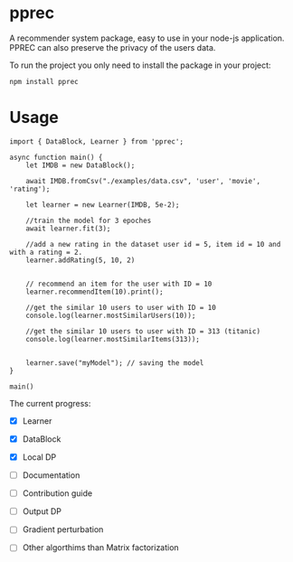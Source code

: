 # pprec
A recommender system package, easy to use in your node-js application. PPREC can also preserve the privacy of the users data.

To run the project you only need to install the package in your project:
```
npm install pprec
```
# Usage

```
import { DataBlock, Learner } from 'pprec';

async function main() {
    let IMDB = new DataBlock();

    await IMDB.fromCsv("./examples/data.csv", 'user', 'movie', 'rating');

    let learner = new Learner(IMDB, 5e-2);

    //train the model for 3 epoches
    await learner.fit(3);

    //add a new rating in the dataset user id = 5, item id = 10 and with a rating = 2.
    learner.addRating(5, 10, 2) 


    // recommend an item for the user with ID = 10
    learner.recommendItem(10).print(); 

    //get the similar 10 users to user with ID = 10
    console.log(learner.mostSimilarUsers(10)); 

    //get the similar 10 users to user with ID = 313 (titanic)
    console.log(learner.mostSimilarItems(313));

    
    learner.save("myModel"); // saving the model
}

main()
```

The current progress:
- [x] Learner 
- [x] DataBlock
- [x] Local DP
- [ ] Documentation
- [ ] Contribution guide
- [ ] Output DP
- [ ] Gradient perturbation
- [ ] Other algorthims than Matrix factorization



